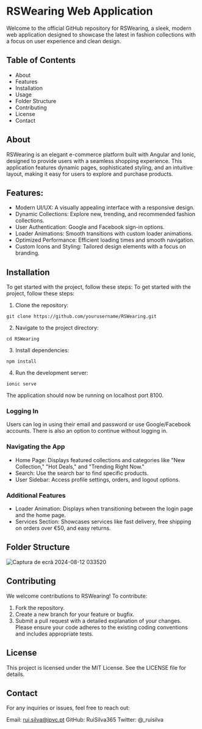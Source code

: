 # RSWearing Web Application
Welcome to the official GitHub repository for RSWearing, a sleek, modern web application designed to showcase the latest in fashion collections with a focus on user experience and clean design.
## Table of Contents
- About
- Features
- Installation
- Usage
- Folder Structure
- Contributing
- License
- Contact

## About
RSWearing is an elegant e-commerce platform built with Angular and Ionic, designed to provide users with a seamless shopping experience. This application features dynamic pages, sophisticated styling, and an intuitive layout, making it easy for users to explore and purchase products.

## Features:
- Modern UI/UX: A visually appealing interface with a responsive design.
- Dynamic Collections: Explore new, trending, and recommended fashion collections.
- User Authentication: Google and Facebook sign-in options.
- Loader Animations: Smooth transitions with custom loader animations.
- Optimized Performance: Efficient loading times and smooth navigation.
- Custom Icons and Styling: Tailored design elements with a focus on branding.

## Installation
To get started with the project, follow these steps:
To get started with the project, follow these steps:

1. Clone the repository:
```
git clone https://github.com/yourusername/RSWearing.git
```
2. Navigate to the project directory:
```
cd RSWearing
```
3. Install dependencies:
```
npm install
```
4. Run the development server:
```
ionic serve
```
The application should now be running on localhost port 8100.

### Logging In
Users can log in using their email and password or use Google/Facebook accounts. There is also an option to continue without logging in.

### Navigating the App
- Home Page: Displays featured collections and categories like "New Collection," "Hot Deals," and "Trending Right Now."
- Search: Use the search bar to find specific products.
- User Sidebar: Access profile settings, orders, and logout options.
### Additional Features
- Loader Animation: Displays when transitioning between the login page and the home page.
- Services Section: Showcases services like fast delivery, free shipping on orders over €50, and easy returns.

## Folder Structure
![Captura de ecrã 2024-08-12 033520](https://github.com/user-attachments/assets/eeb22677-20c2-46c6-ae05-b0301ec46629)


## Contributing
We welcome contributions to RSWearing! To contribute:

1. Fork the repository.
2. Create a new branch for your feature or bugfix.
3. Submit a pull request with a detailed explanation of your changes.
Please ensure your code adheres to the existing coding conventions and includes appropriate tests.

## License
This project is licensed under the MIT License. See the LICENSE file for details.

## Contact
For any inquiries or issues, feel free to reach out:

Email: rui.silva@ipvc.pt 
GitHub: RuiSilva365
Twitter: @_ruisilva
